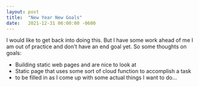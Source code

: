 ```yaml
---
layout: post
title:  "New Year New Goals"
date:   2021-12-31 06:00:00 -0600
---
```

I would like to get back into doing this.  But I have some work ahead of me
I am out of practice and don't have an end goal yet.  So some thoughts on goals:

- Building static web pages and are nice to look at
- Static page that uses some sort of cloud function to accomplish a task
- to be filled in as I come up with some actual things I want to do...
